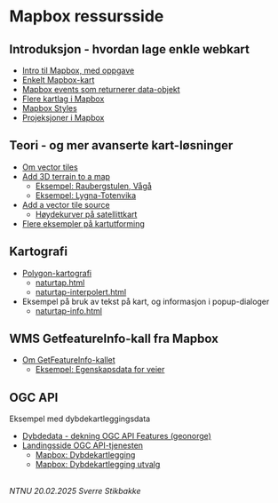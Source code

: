 # Mapbox ressursside

## Introduksjon - hvordan lage enkle webkart

- [Intro til Mapbox, med oppgave](mapbox-intro.html)
- [Enkelt Mapbox-kart](mapbox-mini.html)
- [Mapbox events som returnerer data-objekt](mapbox-events-data.html)
- [Flere kartlag i Mapbox](mapbox-layers.html)
- [Mapbox Styles](https://docs.mapbox.com/api/maps/styles/#mapbox-styles)
- [Projeksjoner i Mapbox](mapbox-projeksjoner.md)

## Teori - og mer avanserte kart-løsninger

- [Om vector tiles](tilesets.html)
- [Add 3D terrain to a map](https://docs.mapbox.com/mapbox-gl-js/example/add-terrain/)
    - [Eksempel: Raubergstulen, Vågå](raubergstulen.html)
    - [Eksempel: Lygna-Totenvika](lygna-totenvika.html)
- [Add a vector tile source](https://docs.mapbox.com/mapbox-gl-js/example/vector-source/)
    - [Høydekurver på satellittkart](koter.html)
- [Flere eksempler på kartutforming](https://docs.mapbox.com/mapbox-gl-js/example/)

## Kartografi

- [Polygon-kartografi](mapbox-polygon-kartografi.md)
    - [naturtap.html](naturtap.html)
    - [naturtap-interpolert.html](naturtap-interpolert.html)
- Eksempel på bruk av tekst på kart, og informasjon i popup-dialoger
    - [naturtap-info.html](naturtap-info.html)

## WMS GetfeatureInfo-kall fra Mapbox

- [Om GetFeatureInfo-kallet](getfeatureinfo.md)
    - [Eksempel: Egenskapsdata for veier](veier.html)

## OGC API

Eksempel med dybdekartleggingsdata
- [Dybdedata - dekning OGC API Features (geonorge)](https://kartkatalog.geonorge.no/metadata/dybdedata-dekning-ogc-api-features/58a262c2-4903-4dea-9490-10065fda6756)
- [Landingsside OGC API-tjenesten](https://hybasapi.atgcp1-prod.kartverket.cloud/)
	- [Mapbox: Dybdekartlegging](dybdekartlegging.html)
	- [Mapbox: Dybdekartlegging utvalg](dybdekartlegging_utvalg.html)

\
*NTNU 20.02.2025 Sverre Stikbakke*